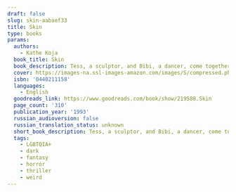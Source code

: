 ```yaml
---
draft: false
slug: skin-aabaef33
title: Skin
type: books
params:
  authors:
    - Kathe Koja
  book_title: Skin
  book_description: Tess, a sculptor, and Bibi, a dancer, come together to create a new underground art form of metal and flesh, but their new art drives them deeper and deeper into a realm of obsession. Reprint.
  cover: https://images-na.ssl-images-amazon.com/images/S/compressed.photo.goodreads.com/books/1297222257i/219588.jpg
  isbn: '0440211158'
  languages:
    - English
  goodreads_link: https://www.goodreads.com/book/show/219588.Skin
  page_count: '310'
  publication_year: '1993'
  russian_audioversion: false
  russian_translation_status: unknown
  short_book_description: Tess, a sculptor, and Bibi, a dancer, come together to create a new underground art form of metal and flesh, but their new art drives them deeper and deeper into a realm of obsession. Reprint.
  tags:
    - LGBTQIA+
    - dark
    - fantasy
    - horror
    - thriller
    - weird
---
```


